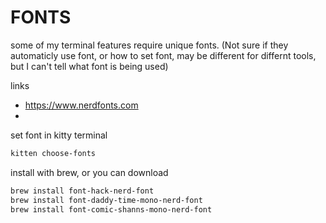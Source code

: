 # FONTS

some of my terminal features require unique fonts.
(Not sure if they automaticly use font, or how to set font, may be different for differnt tools, but I can't tell what font is being used)

links
- https://www.nerdfonts.com
- 

set font in kitty terminal
```sh
kitten choose-fonts
```

install with brew, or you can download
```sh
brew install font-hack-nerd-font
brew install font-daddy-time-mono-nerd-font
brew install font-comic-shanns-mono-nerd-font
```